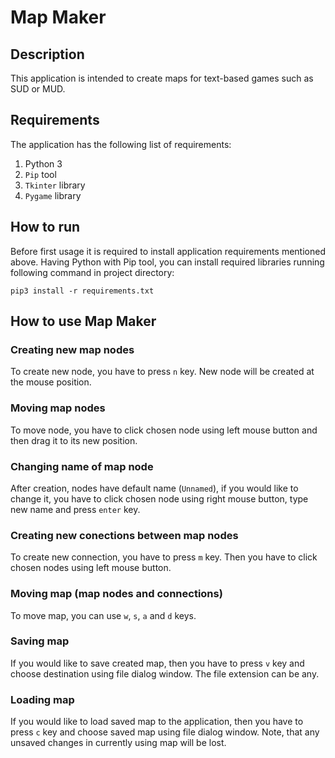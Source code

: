 # Map Maker
## Description
This application is intended to create maps for text-based games such as SUD or MUD.
## Requirements
The application has the following list of requirements:
1. Python 3
2. ```Pip``` tool
3. ```Tkinter``` library
4. ```Pygame``` library
## How to run
Before first usage it is required to install application requirements mentioned above. Having Python with Pip tool, you can install required libraries running following command in project directory:
```
pip3 install -r requirements.txt
```
## How to use Map Maker
### Creating new map nodes
To create new node, you have to press ```n``` key. New node will be created at the mouse position. 
### Moving map nodes
To move node, you have to click chosen node using left mouse button and then drag it to its new position.
### Changing name of map node
After creation, nodes have default name (```Unnamed```), if you would like to change it, you have to click chosen node using right mouse button, type new name and press ```enter``` key.
### Creating new conections between map nodes
To create new connection, you have to press ```m``` key. Then you have to click chosen nodes using left mouse button. 
### Moving map (map nodes and connections)
To move map, you can use ```w```, ```s```, ```a``` and ```d``` keys.
### Saving map
If you would like to save created map, then you have to press ```v``` key and choose destination using file dialog window. The file extension can be any.
### Loading map
If you would like to load saved map to the application, then you have to press ```c``` key and choose saved map using file dialog window. Note, that any unsaved changes in currently using map will be lost.